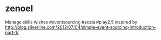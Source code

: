 # zenoel
Manage skills wishes #eventsourcing #scala #play2.5 inspired by http://blog.zilverline.com/2012/07/04/simple-event-sourcing-introduction-part-1/
